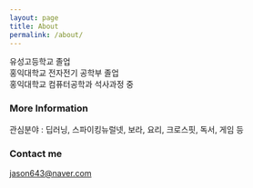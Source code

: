 ```yaml
---
layout: page
title: About
permalink: /about/
---
```


유성고등학교 졸업  
홍익대학교 전자전기 공학부 졸업  
홍익대학교 컴퓨터공학과 석사과정 중  

### More Information

관심분야 : 딥러닝, 스파이킹뉴럴넷, 보라, 요리, 크로스핏, 독서, 게임 등

### Contact me

[jason643@naver.com](mailto:jason643@naver.com)
